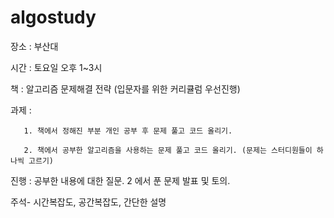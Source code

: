 # algostudy

장소 : 부산대 

시간 : 토요일 오후 1~3시



책 : 알고리즘 문제해결 전략 (입문자를 위한 커리큘럼 우선진행)



과제 : 

       1. 책에서 정해진 부분 개인 공부 후 문제 풀고 코드 올리기. 
       
       2. 책에서 공부한 알고리즘을 사용하는 문제 풀고 코드 올리기. (문제는 스터디원들이 하나씩 고르기)



진행 : 공부한 내용에 대한 질문. 2 에서 푼 문제 발표 및 토의.



주석- 시간복잡도, 공간복잡도, 간단한 설명
